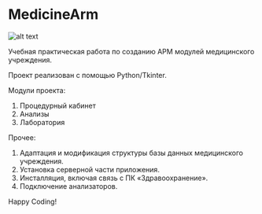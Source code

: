 # MedicineArm
![alt text](https://i.pinimg.com/originals/32/c2/74/32c274912302716a458b4fccfef4c381.jpg)

Учебная практическая работа по созданию АРМ модулей медицинского учреждения.

Проект реализован с помощью Python/Tkinter.

Модули проекта:
1. Процедурный кабинет
2. Анализы
3. Лаборатория

Прочее:
1. Адаптация и модификация структуры базы данных медицинского учреждения.
2. Установка серверной части приложения.
3. Инсталляция, включая связь с ПК «Здравоохранение».
4. Подключение анализаторов.

Happy Coding!
